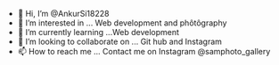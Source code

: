 - 👋 Hi, I’m @AnkurSi18228
- 👀 I’m interested in ... Web development and phôtôgraphy
- 🌱 I’m currently learning ...Web development
- 💞️ I’m looking to collaborate on ... Git hub and Instagram
- 📫 How to reach me ... Contact me on Instagram @samphoto_gallery

<!---
AnkurSi18228/AnkurSi18228 is a ✨ special ✨ repository because its `README.md` (this file) appears on your GitHub profile.
You can click the Preview link to take a look at your changes.
--->

